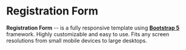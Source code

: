 Registration Form
============


**Registration Form** -- is a fully responsive template using **[Bootstrap 5](https://github.com/twbs/bootstrap)** framework. Highly customizable and easy to use. Fits any screen resolutions from small mobile devices to large desktops.
